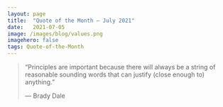 ```yaml
---
layout:	page
title:	"Quote of the Month — July 2021"
date:	2021-07-05
image: /images/blog/values.png
imagehero: false
tags: Quote-of-the-Month
---
```


  
> “Principles are important because there will always be a string of reasonable sounding words that can justify (close enough to) anything.”
> 
> — Brady Dale

